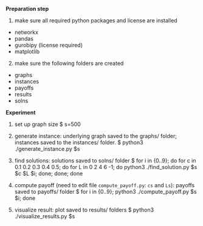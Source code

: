 
**Preparation step** 

1. make sure all required python packages and license are installed
* networkx
* pandas
* gurobipy (license required) 
* matplotlib

2. make sure the following folders are created
* graphs
* instances
* payoffs
* results
* solns

**Experiment**

1. set up graph size
$ s=500

2. generate instance: underlying graph saved to the graphs/ folder; instances saved to the instances/ folder.
$ python3 ./generate_instance.py $s

3. find solutions: solutions saved to solns/ folder
$ for i in {0..9}; do for c in 0.1 0.2 0.3 0.4 0.5; do for L in 0 2 4 6 -1; do python3 ./find_solution.py $s $c $L $i; done; done; done

4. compute payoff (need to edit file `compute_payoff.py`: `cs` and `Ls`): payoffs saved to payoffs/ folder
$ for i in {0..9}; python3 ./compute_payoff.py $s $i; done

5. visualize result: plot saved to results/ folders
$ python3 ./visualize_results.py $s



